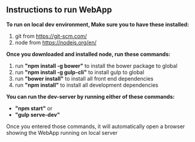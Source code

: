 ## Instructions to run WebApp ##

**To run on local dev environment, Make sure you to have these installed:**

1. git from https://git-scm.com/
3. node from https://nodejs.org/en/

**Once you downloaded and installed node, run these commands:**

1. run **"npm install -g bower"** to install the bower package to global
2. run **"npm install -g gulp-cli"** to install gulp to global
3. run **"bower install"** to install all front end dependencies
4. run **"npm install"** to install all development dependencies

**You can run the dev-server by running either of these commands:**

* **"npm start"** or
* **"gulp serve-dev"**

Once you entered those commands, it will automatically open a browser showing the WebApp running on local server